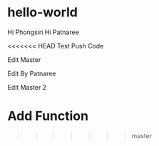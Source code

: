# hello-world
Hi Phongsiri
Hi Patnaree


<<<<<<< HEAD
Test Push Code 

Edit Master

Edit By Patnaree

Edit Master 2


Add Function
=======
>>>>>>> master
